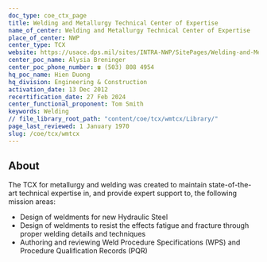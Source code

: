 ```yaml
---
doc_type: coe_ctx_page
title: Welding and Metallurgy Technical Center of Expertise
name_of_center: Welding and Metallurgy Technical Center of Expertise
place_of_center: NWP
center_type: TCX
website: https://usace.dps.mil/sites/INTRA-NWP/SitePages/Welding-and-Metallurgy-Technical-Center.aspx?web=1
center_poc_name: Alysia Breninger
center_poc_phone_number: ☎ (503) 808 4954
hq_poc_name: Hien Duong
hq_division: Engineering & Construction
activation_date: 13 Dec 2012
recertification_date: 27 Feb 2024
center_functional_proponent: Tom Smith
keywords: Welding
// file_library_root_path: "content/coe/tcx/wmtcx/Library/"
page_last_reviewed: 1 January 1970
slug: /coe/tcx/wmtcx
---
```


## About

The TCX for metallurgy and welding was created to maintain state-of-the-art technical expertise in, and provide expert support to, the following mission areas:
<ul>
    <li>Design of weldments for new Hydraulic Steel</li>
    <li>Design of weldments to resist the effects fatigue and fracture through proper welding details and techniques</li>
    <li>Authoring and reviewing Weld Procedure Specifications (WPS) and Procedure Qualification Records (PQR)</li>
</ul>


